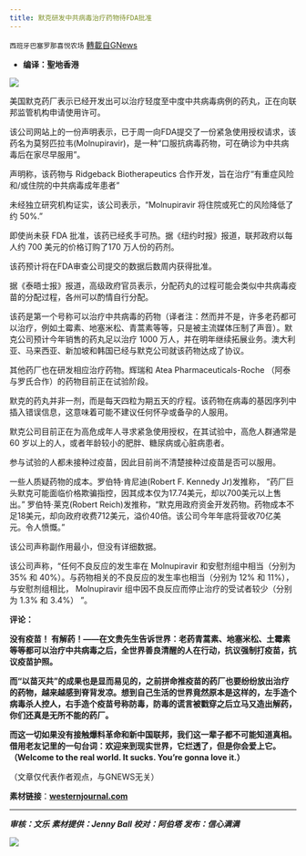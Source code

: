 ```yaml
---
title: 默克研发中共病毒治疗药物待FDA批准
---
```

`西班牙巴塞罗那喜悦农场` [轉載自GNews](https://gnews.org/zh-hans/1593540/)

- **编译：聖地香港**


![](https://assets.gnews.org/wp-content/uploads/2021/10/tempsnip329.png)

美国默克药厂表示已经开发出可以治疗轻度至中度中共病毒病例的药丸，正在向联邦监管机构申请使用许可。

该公司网站上的一份声明表示，已于周一向FDA提交了一份紧急使用授权请求，该药名为莫努匹拉韦(Molnupiravir)，是一种“口服抗病毒药物，可在确诊为中共病毒后在家尽早服用”。

声明称，该药物与 Ridgeback Biotherapeutics 合作开发，旨在治疗“有重症风险和/或住院的中共病毒成年患者”

未经独立研究机构证实，该公司表示，“Molnupiravir 将住院或死亡的风险降低了约 50%.”

即使尚未获 FDA 批准，该药已经炙手可热。据《纽约时报》报道，联邦政府以每人约 700 美元的价格订购了170 万人份的药剂。

该药预计将在FDA审查公司提交的数据后数周内获得批准。

据《泰晤士报》报道，高级政府官员表示，分配药丸的过程可能会类似中共病毒疫苗的分配过程，各州可以酌情自行分配。

该药是第一个号称可以治疗中共病毒的药物（译者注：然而并不是，许多老药都可以治疗，例如土霉素、地塞米松、青蒿素等等，只是被主流媒体压制了声音）。默克公司预计今年销售的药丸足以治疗 1000 万人，并在明年继续拓展业务。澳大利亚、马来西亚、新加坡和韩国已经与默克公司就该药物达成了协议。

其他药厂也在研发相应治疗药物。辉瑞和 Atea Pharmaceuticals-Roche （阿泰与罗氏合作）的药物目前正在试验阶段。

默克的药丸并非一剂，而是每天四粒为期五天的疗程。该药物在病毒的基因序列中插入错误信息，这意味着可能不建议任何怀孕或备孕的人服用。

默克公司目前正在为高危成年人寻求紧急使用授权，在其试验中，高危人群通常是 60 岁以上的人，或者年龄较小的肥胖、糖尿病或心脏病患者。

参与试验的人都未接种过疫苗，因此目前尚不清楚接种过疫苗是否可以服用。

一些人质疑药物的成本。罗伯特·肯尼迪(Robert F. Kennedy Jr)发推称， “药厂巨头默克可能面临价格欺骗指控，因其成本仅为17.74美元，却以700美元以上售出。” 罗伯特·莱克(Robert Reich)发推称，“默克用政府资金开发药物。药物成本不足18美元，却向政府收费712美元，溢价40倍。该公司今年年底将营收70亿美元。令人愤慨。”

该公司声称副作用最小，但没有详细数据。

该公司声称，“任何不良反应的发生率在 Molnupiravir 和安慰剂组中相当（分别为 35% 和 40%）。与药物相关的不良反应的发生率也相当（分别为 12% 和 11%），与安慰剂组相比， Molnupiravir 组中因不良反应而停止治疗的受试者较少（分别为 1.3% 和 3.4%） ”。

**评论：**

**没有疫苗！ 有解药！——在文贵先生告诉世界：老药青蒿素、地塞米松、土霉素等等都可以治疗中共病毒之后，全世界善良清醒的人在行动，抗议强制打疫苗，抗议疫苗护照。**

**而“以苗灭共”的成果也是显而易见的，之前拼命推疫苗的药厂也要纷纷放出治疗的药物，越来越感到脊背发凉。想到自己生活的世界竟然原本是这样的，左手造个病毒杀人控人，右手造个疫苗号称防毒，防毒的谎言被戳穿之后立马又造出解药，你们还真是无所不能的药厂。**

**而这一切如果没有接触爆料革命和新中国联邦，我们这一辈子都不可能知道真相。借用老友记里的一句台词：欢迎来到现实世界，它烂透了，但是你会爱上它。（Welcome to the real world. It sucks. You’re gonna love it.）**

（文章仅代表作者观点，与GNEWS无关）

**素材链接**：**[westernjournal.com](https://www.westernjournal.com/merck-submits-covid-treatment-pill-fda-approval-study-yields-promising-data/?utm_source=Email&amp;utm_medium=newsletter-CT&amp;utm_campaign=dailypm&amp;utm_content=conservative-tribune&amp;ats_es=dca67062709054f7bc6c6d0d828f4d01)**

* * *

***审核：文乐***
***素材提供：Jenny Ball
校对：阿伯塔
发布：信心满满***

![](https://assets.gnews.org/wp-content/uploads/2021/10/GNEWS_CH.-1-1.jpeg)

